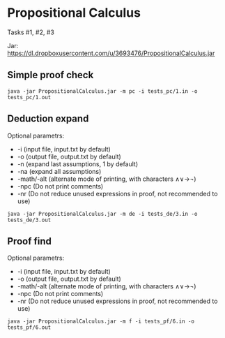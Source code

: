 Propositional Calculus
======================

Tasks #1, #2, #3

Jar: https://dl.dropboxusercontent.com/u/3693476/PropositionalCalculus.jar


## Simple proof check

```
java -jar PropositionalCalculus.jar -m pc -i tests_pc/1.in -o tests_pc/1.out
```


## Deduction expand

Optional parametrs: 
* -i <file> (input file, input.txt by default)
* -o <file> (output file, output.txt by default)
* -n <number> (expand <number> last assumptions, 1 by default)
* -na (expand all assumptions)
* -math/-alt (alternate mode of printing, with characters ∧∨→¬)
* -npc (Do not print comments)
* -nr (Do not reduce unused expressions in proof, not recommended to use)

```
java -jar PropositionalCalculus.jar -m de -i tests_de/3.in -o tests_de/3.out
```



## Proof find

Optional parametrs: 
* -i <file> (input file, input.txt by default)
* -o <file> (output file, output.txt by default)
* -math/-alt (alternate mode of printing, with characters ∧∨→¬)
* -npc (Do not print comments)
* -nr (Do not reduce unused expressions in proof, not recommended to use)

```
java -jar PropositionalCalculus.jar -m f -i tests_pf/6.in -o tests_pf/6.out
```

